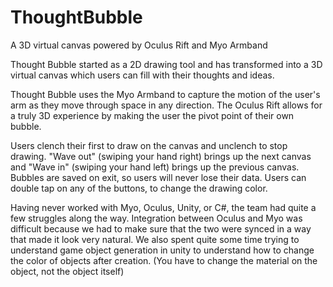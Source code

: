 # ThoughtBubble
A 3D virtual canvas powered by Oculus Rift and Myo Armband

Thought Bubble started as a 2D drawing tool and has transformed into a 3D virtual canvas which users can fill with their thoughts and ideas.

Thought Bubble uses the Myo Armband to capture the motion of the user's arm as they move through space in any direction. The Oculus Rift allows for a truly 3D experience by making the user the pivot point of their own bubble.

Users clench their first to draw on the canvas and unclench to stop drawing. "Wave out" (swiping your hand right) brings up the next canvas and "Wave in" (swiping your hand left) brings up the previous canvas. Bubbles are saved on exit, so users will never lose their data. Users can double tap on any of the buttons, to change the drawing color.

Having never worked with Myo, Oculus, Unity, or C#, the team had quite a few struggles along the way. Integration between Oculus and Myo was difficult because we had to make sure that the two were synced in a way that made it look very natural. We also spent quite some time trying to understand game object generation in unity to understand how to change the color of objects after creation. (You have to change the material on the object, not the object itself)